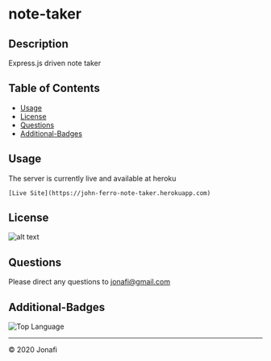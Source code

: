 # note-taker

## Description 

Express.js driven note taker

## Table of Contents

* [Usage](#usage)
* [License](#license)
* [Questions](#questions)
* [Additional-Badges](#additional-badges)


## Usage 

The server is currently live and available at heroku

    [Live Site](https://john-ferro-note-taker.herokuapp.com)



## License

![alt text](https://img.shields.io/github/license/jonafi/good-readme.svg "License")


## Questions

Please direct any questions to jonafi@gmail.com


## Additional-Badges

![Top Language](https://img.shields.io/github/languages/top/jonafi/note-taker "Top Language Used")



---
© 2020 Jonafi